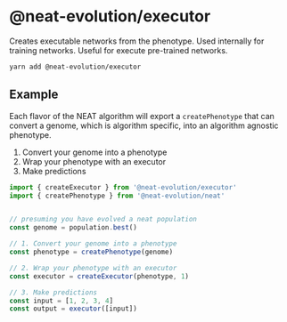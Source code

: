 # @neat-evolution/executor

Creates executable networks from the phenotype. Used internally for training networks. Useful for execute pre-trained networks.

```sh
yarn add @neat-evolution/executor
```

## Example

Each flavor of the NEAT algorithm will export a `createPhenotype` that can convert a genome, which is algorithm specific, into an algorithm agnostic phenotype.

1. Convert your genome into a phenotype
2. Wrap your phenotype with an executor
3. Make predictions

```ts
import { createExecutor } from '@neat-evolution/executor'
import { createPhenotype } from '@neat-evolution/neat'


// presuming you have evolved a neat population
const genome = population.best()

// 1. Convert your genome into a phenotype
const phenotype = createPhenotype(genome)

// 2. Wrap your phenotype with an executor
const executor = createExecutor(phenotype, 1)

// 3. Make predictions
const input = [1, 2, 3, 4]
const output = executor([input])
```
